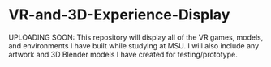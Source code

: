 # VR-and-3D-Experience-Display
UPLOADING SOON: This repository will display all of the VR games, models, and environments I have built while studying at MSU. I will also include any artwork and 3D Blender models I have created for testing/prototype. 
